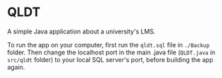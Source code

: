 # QLDT
 A simple Java application about a university's LMS.
 
 To run the app on your computer, first run the `qldt.sql` file in `./Backup` folder. Then change the localhost port in the main .java file (`QLDT.java` in `src/qldt` folder) to your local SQL server's port, before building the app again.
